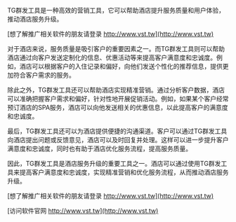 TG群发工具是一种高效的营销工具，它可以帮助酒店提升服务质量和用户体验，推动酒店服务升级。

[想了解推广相关软件的朋友请登录 http://www.vst.tw](http://www.vst.tw)

对于酒店来说，服务质量是吸引客户的重要因素之一。而TG群发工具则可以帮助酒店通过向客户发送定制化的信息、优惠活动等来提高客户满意度和忠诚度。例如，酒店可以根据客户的入住记录和偏好，向他们发送个性化的推荐信息，提供更加符合客户需求的服务。

除此之外，TG群发工具还可以帮助酒店实现精准营销。通过分析客户数据，酒店可以准确把握客户需求和偏好，针对性地开展促销活动。例如，如果某个客户经常预订酒店的SPA服务，酒店可以向他发送相关的优惠信息，以此提高客户的满意度和忠诚度。

最后，TG群发工具还可以为酒店提供便捷的沟通渠道。客户可以通过TG群发工具向酒店提出问题或反馈意见，酒店可以及时回复并处理。这样可以进一步提升客户满意度和忠诚度，同时也有助于酒店优化服务流程，提高服务质量。

因此，TG群发工具是酒店服务升级的重要工具之一。酒店可以通过使用TG群发工具来提高客户满意度和忠诚度，实现精准营销和优化服务流程，从而推动酒店服务升级。

[想了解推广相关软件的朋友请登录 http://www.vst.tw](http://www.vst.tw)


[访问软件官网 http://www.vst.tw](http://www.vst.tw)
